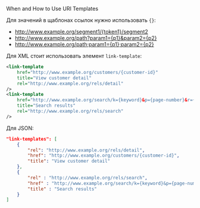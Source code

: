 When and How to Use URI Templates

Для значений в щаблонах ссылок нужно использовать `{}`:
* http://www.example.org/segment1/{token1}/segment2
* http://www.example.org/path?param1={p1}&param2={p2}
* http://www.example.org/path;param1={p1};param2={p2}

Для XML стоит использовать элемент `link-template`:
```xml
<link-template 
    href="http://www.example.org/customers/{customer-id}"
    title="View customer detail"
    rel="http://www.example.org/rels/detail"
/>
<link-template 
    href="http://www.example.org/search/k={keyword}&p={page-number}&r={results-per-page}"
    title="Search results"
    rel="http://www.example.org/rels/search"
/>
```
Для JSON:
```json
"link-templates": [
    {
        "rel": "http://www.example.org/rels/detail",
        "href": "http://www.example.org/customers/{customer-id}",
        "title": "View customer detail"
    },
    {
        "rel" : "http://www.example.org/rels/search",
        "href" : "http://www.example.org/search/k={keyword}&p={page-number}&r={results-per-page}",
        "title" : "Search results"
    }
]
```
